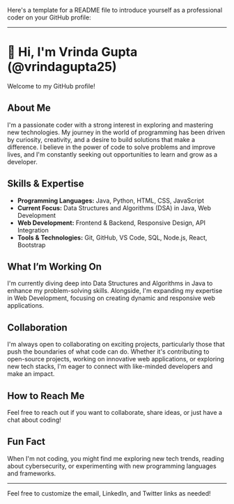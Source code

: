 Here's a template for a README file to introduce yourself as a professional coder on your GitHub profile:

---

# 👋 Hi, I'm Vrinda Gupta (@vrindagupta25)

Welcome to my GitHub profile!

## About Me

I'm a passionate coder with a strong interest in exploring and mastering new technologies. My journey in the world of programming has been driven by curiosity, creativity, and a desire to build solutions that make a difference. I believe in the power of code to solve problems and improve lives, and I'm constantly seeking out opportunities to learn and grow as a developer.

## Skills & Expertise

- **Programming Languages:** Java, Python, HTML, CSS, JavaScript
- **Current Focus:** Data Structures and Algorithms (DSA) in Java, Web Development
- **Web Development:** Frontend & Backend, Responsive Design, API Integration
- **Tools & Technologies:** Git, GitHub, VS Code, SQL, Node.js, React, Bootstrap

## What I’m Working On

I'm currently diving deep into Data Structures and Algorithms in Java to enhance my problem-solving skills. Alongside, I'm expanding my expertise in Web Development, focusing on creating dynamic and responsive web applications.

## Collaboration

I'm always open to collaborating on exciting projects, particularly those that push the boundaries of what code can do. Whether it's contributing to open-source projects, working on innovative web applications, or exploring new tech stacks, I'm eager to connect with like-minded developers and make an impact.

## How to Reach Me

Feel free to reach out if you want to collaborate, share ideas, or just have a chat about coding!


## Fun Fact

When I'm not coding, you might find me exploring new tech trends, reading about cybersecurity, or experimenting with new programming languages and frameworks.

---

Feel free to customize the email, LinkedIn, and Twitter links as needed!

<!---
vrindagupta25/vrindagupta25 is a ✨ special ✨ repository because its `README.md` (this file) appears on your GitHub profile.
You can click the Preview link to take a look at your changes.
--->
